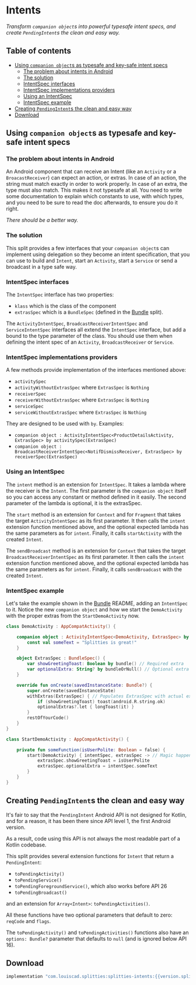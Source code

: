 # Intents

*Transform `companion object`s into powerful typesafe intent specs, and
create `PendingIntent`s the clean and easy way.*

## Table of contents

* [Using `companion object`s as typesafe and key-safe intent specs](#using-companion-objects-as-typesafe-and-key-safe-intent-specs)
  * [The problem about intents in Android](#the-problem-about-intents-in-android)
  * [The solution](#the-solution)
  * [IntentSpec interfaces](#intentspec-interfaces)
  * [IntentSpec implementations providers](#intentspec-implementations-providers)
  * [Using an IntentSpec](#using-an-intentspec)
  * [IntentSpec example](#intentspec-example)
* [Creating `PendingIntent`s the clean and easy way](#creating-pendingintents-the-clean-and-easy-way)
* [Download](#download)

## Using `companion object`s as typesafe and key-safe intent specs

### The problem about intents in Android

An Android component that can receive an Intent (like an `Activity` or a
`BroacastReceiver`) can expect an action, or extras. In case of an action,
the string must match exactly in order to work properly. In case of an extra,
the type must also match. This makes it not typesafe at all. You need to write
some documentation to explain which constants to use, with which types,
and you need to be sure to read the doc afterwards, to ensure you do it right.

*There should be a better way.*

### The solution

This split provides a few interfaces that your `companion object`s can
implement using delegation so they become an intent specification, that you
can use to build and `Intent`, start an `Activity`, start a `Service` or send
a broadcast in a type safe way.

### IntentSpec interfaces

The `IntentSpec` interface has two properties:
* `klass` which is the class of the component
* `extrasSpec` which is a `BundleSpec` (defined in the [Bundle](../bundle)
split).

The `ActivityIntentSpec`, `BroadcastReceiverIntentSpec` and
`ServiceIntentSpec` interfaces all extend the `IntentSpec` interface, but
add a bound to the type parameter of the class. You should use them when
defining the intent spec of an `Activity`, `BroadcastReceiver` or `Service`.

### IntentSpec implementations providers

A few methods provide implementation of the interfaces mentioned above:
* `activitySpec`
* `activityWithoutExtrasSpec` where `ExtrasSpec` is `Nothing`
* `receiverSpec`
* `receiverWithoutExtrasSpec` where `ExtrasSpec` is `Nothing`
* `serviceSpec`
* `serviceWithoutExtrasSpec` where `ExtrasSpec` is `Nothing`

They are designed to be used with `by`. Examples:
* `companion object : ActivityIntentSpec<ProductDetailsActivity, ExtrasSpec> by activitySpec(ExtrasSpec)`
* `companion object : BroadcastReceiverIntentSpec<NotifDismissReceiver, ExtrasSpec> by receiverSpec(ExtrasSpec)`

### Using an IntentSpec

The `intent` method is an extension for `IntentSpec`. It takes a lambda where
the receiver is the `Intent`. The first parameter is the `companion object`
itself so you can access any constant or method defined in it easily. The
second parameter of the lambda is optional, it is the extrasSpec.

The `start` method is an extension for `Context` and for `Fragment` that
takes the target `ActivityIntentSpec` as its first parameter. It then calls the
`intent` extension function mentioned above, and the optional expected lambda
has the same parameters as for `intent`. Finally, it calls `startActivity`
with the created `Intent`.

The `sendBroadcast` method is an extension for `Context` that takes the
target `BroadcastReceiverIntentSpec` as its first parameter. It then calls
the `intent` extension function mentioned above, and the optional expected
lambda has the same parameters as for `intent`. Finally, it calls
`sendBroadcast` with the created `Intent`.

### IntentSpec example

Let's take the example shown in the [Bundle](../bundle) README, adding an
`IntentSpec` to it. Notice the new `companion object` and how we start the
`DemoActivity` with the proper extras from the `StartDemoActivity` now.

```kotlin
class DemoActivity : AppCompatActivity() {

    companion object : ActivityIntentSpec<DemoActivity, ExtrasSpec> by activitySpec(ExtrasSpec) {
        const val someText = "Splitties is great!"
    }

    object ExtrasSpec : BundleSpec() {
        var showGreetingToast: Boolean by bundle() // Required extra
        var optionalExtra: String? by bundleOrNull() // Optional extra
    }

    override fun onCreate(savedInstanceState: Bundle?) {
        super.onCreate(savedInstanceState)
        withExtras(ExtrasSpec) { // Populates ExtrasSpec with actual extras
            if (showGreetingToast) toast(android.R.string.ok)
            optionalExtras?.let { longToast(it) }
        }
        restOfYourCode()
    }
}

class StartDemoActivity : AppCompatActivity() {

    private fun someFunction(isUserPolite: Boolean = false) {
        start(DemoActivity) { intentSpec, extrasSpec -> // Magic happens here!
            extrasSpec.showGreetingToast = isUserPolite
            extrasSpec.optionalExtra = intentSpec.someText
        }
    }
}
```

## Creating `PendingIntent`s the clean and easy way

It's fair to say that the `PendingIntent` Android API is not designed for Kotlin,
and for a reason, it has been there since API level 1, the first Android version.

As a result, code using this API is not always the most readable part of a
Kotlin codebase.

This split provides several extension functions for `Intent` that return a
`PendingIntent`:
* `toPendingActivity()`
* `toPendingService()`
* `toPendingForegroundService()`, which also works before API 26
* `toPendingBroadcast()`

and an extension for `Array<Intent>`: `toPendingActivities()`.

All these functions have two optional parameters that default to zero:
`reqCode` and `flags`.

The `toPendingActivity()` and `toPendingActivities()` functions also have
an `options: Bundle?` parameter that defaults to `null` (and is ignored
below API 16).

## Download

```groovy
implementation "com.louiscad.splitties:splitties-intents:{{version.splitties2}}"
```
